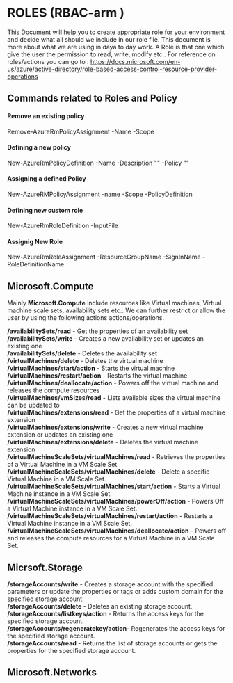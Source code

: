 # ROLES (RBAC-arm )
This Document will help you to create appropriate role for your environment and decide what all should we include in our role file. This document is more about what we are using in daya to day work.
A Role is that one which give the user the permission to read, write, modify etc..
For reference on roles/actions you can go to : https://docs.microsoft.com/en-us/azure/active-directory/role-based-access-control-resource-provider-operations

## Commands related to Roles and Policy
#### Remove an existing policy
Remove-AzureRmPolicyAssignment -Name <policy name> -Scope <resource group ID>
#### Defining a new policy
New-AzureRmPolicyDefinition -Name <policy name> -Description "<enter your description>" -Policy "<policy file path>"</br>
#### Assigning a defined Policy
New-AzureRMPolicyAssignment -name <policy name> -Scope <resource group ID> -PolicyDefinition <assigned policy name></br>
#### Defining new custom role
New-AzureRmRoleDefinition -InputFile <path of Role file></br>
####  Assignig New Role
New-AzureRmRoleAssignment -ResourceGroupName <rg name> -SignInName <signIn Name> -RoleDefinitionName <role name-inbuilt role or custom role></br>

## Microsoft.Compute

Mainly **Microsoft.Compute** include resources like Virtual machines, Virtual machine scale sets, availability sets etc..
We can further restrict or allow the user by using the following actions actions/operations. </br>

**/availabilitySets/read**	             -        Get the properties of an availability set </br>
**/availabilitySets/write**	             -        Creates a new availability set or updates an existing one </br>
**/availabilitySets/delete**            -       	Deletes the availability set </br>
**/virtualMachines/delete**              -	      Deletes the virtual machine </br>
**/virtualMachines/start/action**        -        Starts the virtual machine </br>
**/virtualMachines/restart/action**	     -        Restarts the virtual machine </br>
**/virtualMachines/deallocate/action**	 -        Powers off the virtual machine and releases the compute resources </br>
**/virtualMachines/vmSizes/read**        -      	Lists available sizes the virtual machine can be updated to</br>
**/virtualMachines/extensions/read**     -       	Get the properties of a virtual machine extension</br>
**/virtualMachines/extensions/write**   -        Creates a new virtual machine extension or updates an existing one</br>
**/virtualMachines/extensions/delete**  -        Deletes the virtual machine extension </br>
**/virtualMachineScaleSets/virtualMachines/read**	  - Retrieves the properties of a Virtual Machine in a VM Scale Set</br>
**/virtualMachineScaleSets/virtualMachines/delete**	- Delete a specific Virtual Machine in a VM Scale Set.</br>
**/virtualMachineScaleSets/virtualMachines/start/action**	   -  Starts a Virtual Machine instance in a VM Scale Set.</br>
**/virtualMachineScaleSets/virtualMachines/powerOff/action** -  Powers Off a Virtual Machine instance in a VM Scale Set.</br>
**/virtualMachineScaleSets/virtualMachines/restart/action**	 -  Restarts a Virtual Machine instance in a VM Scale Set.</br>
**/virtualMachineScaleSets/virtualMachines/deallocate/action**	-  Powers off and releases the compute resources for a Virtual Machine in a VM Scale Set.</br>

## Micrsoft.Storage
**/storageAccounts/write**	             -          Creates a storage account with the specified parameters or update the properties or  tags or adds custom domain for the specified storage account.</br>
**/storageAccounts/delete**              -         	Deletes an existing storage account.</br>
**/storageAccounts/listkeys/action**	   -          Returns the access keys for the specified storage account.</br>
**/storageAccounts/regeneratekey/action**-          Regenerates the access keys for the specified storage account.</br>
**/storageAccounts/read**	               -          Returns the list of storage accounts or gets the properties for the specified storage account.</br>

## Microsoft.Networks









